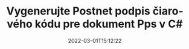 ---
############################# Static ############################
layout: "auto-gen-signature"
date: 2022-03-01T15:12:22
draft: false
operation: Sign
signaturetype: Barcode
codetype: Postnet
fileformat: Pps
productName: .NET
lang: sk
productCode: net
otherformats: pdf doc docx docm dot dotm dotx odt ott rtf xls xlsx xlsm xlsb csv ods ots xltx xltm ppt pptx pps ppsx odp otp potx potm pptm ppsm png jpg bmp gif tiff svg webp wmf
breadcrumb: Put  Barcode signature on Pps for C#

############################# Head ############################
head_title: "eSign Pps dokument s Postnet čiarovým kódom v C#"
head_description: "Vytvorte podpis čiarového kódu Postnet a vložte ho do dokumentu Pps s .NET pomocou niekoľkých riadkov kódu. Na podpisovanie rôznych formátov súborov použite rozhranie GroupDocs Document Signature API."

############################# Header ############################
title: "Vygenerujte Postnet podpis čiarového kódu pre dokument Pps v C#"
description: "ePodpíšte svoje obchodné dokumenty vo formáte Pps pomocou čiarového kódu Postnet. Vygenerujte podpis čiarového kódu rýchlo a jednoducho pomocou niekoľkých riadkov kódu na nastavenie možností podpisovania."
bg_image: "https://cms.admin.containerize.com/templates/aspose/App_Themes/V3/images/bg/header1.png"
bg_overlay: false
button:
    enable: true

############################# SubMenu ############################
submenu:
    enable: true

    left:
        img_alt: "GroupDocs.Signature for .NET"
        image: "https://cms.admin.containerize.com/templates/groupdocs/images/product-logos/90x90-noborder/groupdocs-signature-net.png"
        product: "GroupDocs.Signature"
        platform: ".NET"



############################# About ############################
about:
    enable: true
    title: "O rozhraní API podpisov čiarových kódov GroupDocs.Signature for .NET."
    content: |
        [GroupDocs.Signature for .NET](https://products.groupdocs.com/signature/net/) je rýchle a jednoduché rozhranie API na správu elektronického podpisovania digitálnych dokumentov pomocou typov čiarových kódov, ako sú UPCA, UPCE, EAN13, EAN14, Code39, Code39Extended, Code128, Codabar, Postnet, ISBN , ITF14 a mnoho ďalších. Zákazníci môžu jednoducho vytvárať čiarové kódy poskytujúce požadovaný text a vkladať ich do PDF, dokumentov Microsoft Office Words, zošitov Microsoft Office Excel, prezentácií MS PowerPoint, súborov Adobe Photoshop a rôznych obrazových formátov. Čiarové kódy umiestnené v dokumentoch je možné aktualizovať, vyhľadávať, overovať, mazať alebo prezerať. Okrem toho je podporované prispôsobenie čiarových kódov.
    

############################# Steps ############################
steps:
    enable: true
    title_left: "Kroky na podpísanie Pps pomocou Barcode v C#"
    content_left: |
        [GroupDocs.Signature for .NET](https://products.groupdocs.com/signature/net/) poskytuje možnosť rýchlo a jednoducho podpisovať dokumenty Pps pomocou podpisov Barcode.
        
        * Vytvorte inštanciu triedy Signature poskytujúcej súbor Pps, ktorý sa má podpisovať ako cesta alebo prúd pamäte
        * Instanciujte triedu SignOptions a nastavte všetky požadované údaje.
        * Vyvolajte metódu Signature.Sign() odovzdajúc výstupný súbor Pps alebo prúd pamäte

    title_right: " Požiadavky na systém"
    content_right: |
        GroupDocs.Signature for .NET sú podporované na všetkých hlavných platformách a operačných systémoch. Pred spustením nižšie uvedeného kódu sa uistite, že máte vo svojom systéme nainštalované nasledujúce predpoklady.

        * Operačné systémy: Microsoft Windows, Linux, MacOS
        * Vývojové prostredia: Microsoft Visual Studio, Xamarin, MonoDevelop
        * Frameworks: .NET Framework, .NET Standard, .NET Core, Mono
        * Získajte najnovší GroupDocs.Signature for .NET od [Nuget](https://www.nuget.org/packages/groupdocs.signature)
         
    code: |
        ```csharp    
        
        // Set up input Pps file
        string filePath = "input.pps";
        // Set up output file
        string outputFilePath = "output.pps";

        // Instantiate Signature for input file
        using (var signature = new GroupDocs.Signature.Signature(filePath))
        {
                // create barcode option with predefined barcode text
                var options = new BarcodeSignOptions("BC12345678")
                {
                    // setup Barcode encoding type
                    EncodeType = BarcodeTypes.Postnet,

                    // set signature position
                    Left = 50,
                    Top = 50,
                    Width = 200,
                    Height = 50                                        
                };
                
                // sign Pps document
                SignResult result = signature.Sign(outputFilePath, options);
        }

        ```

############################# Demos ############################
demos:
    enable: true
    title: "Podpisovanie dokumentov Pps pomocou živej ukážky Barcode"
    content: |
       Podpíšte súbor Pps pomocou rôznych podpisov práve teraz na webovej lokalite [GroupDocs.Signature App](https://products.groupdocs.app/signature/family). Bezplatné online demo na vás čaká.

        
############################# About Formats ############################
about_formats:
    enable: true
    format:
        # format loop
        - icon: "fas fa-barcode"
          title: "About Postnet Barcode"
          content: |
            POSTNET (Postal Numeric Encoding Technique) je symbol čiarového kódu, ktorý používa poštová služba Spojených štátov amerických na pomoc pri smerovaní pošty.
          characterset: |
             Číslice (0-9).
          textcapacity: |
             Až 11 znakov.
          image: |
             iVBORw0KGgoAAAANSUhEUgAAACcAAAAjCAYAAAAXMhMjAAAAAXNSR0IArs4c6QAAAARnQU1BAACxjwv8YQUAAAAJcEhZcwAADsMAAA7DAcdvqGQAAACeSURBVFhH7c7BCkMxEELR/P9Pp1LoRrCXpi4Cbw5kIRKZtS82x52a407Ncae+HrfWer8Pyr+i/3NcQv/nuIT+z3EJ/X/Ocf9mlxuhsXZ2uREaa2eXG6Gxdna5ERprZ5cbobF2drkRGmtnlxuhsXZ2uREaa2eXG6Gxdna5ERprZ5cbobF2drkRGmtnlxuhsXZ2ubnAHHdqjjt18XF7vwDevzbHqsQWPwAAAABJRU5ErkJggg==

          link: ""

############################# More Formats ############################
more_formats:
    enable: true
    title: "Ďalšie podporované podpisy Barcode pre C#"
    content: |
        "Pps môžete podpísať aj inými typmi podpisov. Pozrite si zoznam nižšie."
    format: 
        
       
back_to_top:
    enable: true
---
